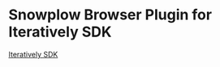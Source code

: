 # Snowplow Browser Plugin for Iteratively SDK

[Iteratively SDK](https://github.com/iterativelyhq/itly-sdk/blob/master/README.md)

